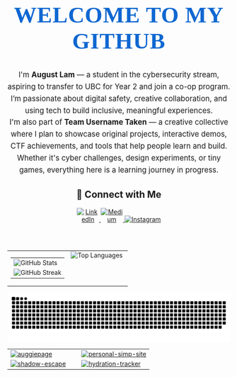 <h1 align="center" style="font-size: 3.2rem; font-weight: 700; color: #0F67D1; font-family: cursive; letter-spacing: 1px;">
  WELCOME TO MY GITHUB
</h1>

<p align="center" style="max-width: 700px; margin: auto; font-size: 1.05rem; line-height: 1.6;">
  I'm <strong>August Lam</strong> — a student in the cybersecurity stream, aspiring to transfer to UBC for Year 2 and join a co-op program. I’m passionate about digital safety, creative collaboration, and using tech to build inclusive, meaningful experiences.
</p>

<p align="center" style="max-width: 700px; margin: auto; font-size: 1.05rem; line-height: 1.6;">
  I'm also part of <strong>Team Username Taken</strong> — a creative collective where I plan to showcase original projects, interactive demos, CTF achievements, and tools that help people learn and build. Whether it's cyber challenges, design experiments, or tiny games, everything here is a learning journey in progress.
</p>


<div align="center">

## 🔗 Connect with Me

<a href="https://www.linkedin.com/in/august-lam-b6a4a5361/">
  <img style="max-width:50px" alt="LinkedIn" src="https://img.shields.io/badge/LinkedIn-0A66C2?style=for-the-badge&logo=linkedin&logoColor=white" />
</a>

<a href="https://medium.com/@auggieldoggie">
  <img style="max-width:50px" alt="Medium" src="https://img.shields.io/badge/Medium-000000?style=for-the-badge&logo=medium&logoColor=white" />
</a>

<a href="https://www.instagram.com/auggowo/">
  <img alt="Instagram" src="https://img.shields.io/badge/Instagram-E4405F?style=for-the-badge&logo=instagram&logoColor=white" />
</a>

</div>

<br> <br>


<div align="center">

<!-- STATS (stacked left) + LANGUAGES (right) -->
<table width="100%" cellspacing="0" cellpadding="0" style="border-collapse: collapse;">
  <tr valign="top">
    <td width="50%">
      <table width="100%" cellspacing="0" cellpadding="0" style="border-collapse: collapse;">
        <tr>
          <td>
            <img src="https://github-readme-stats.vercel.app/api?username=Auggie0w0&show_icons=true&theme=github_dark&hide_border=true&hide_title=true&card_width=320" alt="GitHub Stats" width="100%" />
          </td>
        </tr>
        <tr>
          <td>
            <img src="https://streak-stats.demolab.com/?user=Auggie0w0&theme=github-dark-blue&hide_border=true" alt="GitHub Streak" width="100%" />
          </td>
        </tr>
      </table>
    </td>
    <td width="50%">
      <img src="https://github-readme-stats.vercel.app/api/top-langs/?username=Auggie0w0&layout=compact&theme=github_dark&hide_border=true&langs_count=10" alt="Top Languages" width="100%" />
    </td>
  </tr>
</table>

<!-- SNAKE ANIMATION -->
<picture>
  <source media="(prefers-color-scheme: dark)" srcset="https://raw.githubusercontent.com/Auggie0w0/Auggie0w0/main/assets/github-snake-dark.svg" />
  <source media="(prefers-color-scheme: light)" srcset="https://raw.githubusercontent.com/Auggie0w0/Auggie0w0/main/assets/github-snake.svg" />
  <img alt="github-snake" src="https://raw.githubusercontent.com/Auggie0w0/Auggie0w0/main/assets/github-snake.svg" />
</picture>

<!-- PINNED PROJECTS -->
<table width="100%" cellspacing="0" cellpadding="0" style="border-collapse: collapse;">
  <tr valign="top">
    <td width="50%">
      <a href="https://github.com/Auggie0w0/auggiepage">
        <img src="https://github-readme-stats.vercel.app/api/pin/?username=Auggie0w0&repo=auggiepage&theme=github_dark&hide_border=true" alt="auggiepage" width="100%" />
      </a>
    </td>
    <td width="50%">
      <a href="https://github.com/Auggie0w0/personal-simp-site">
        <img src="https://github-readme-stats.vercel.app/api/pin/?username=Auggie0w0&repo=personal-simp-site&theme=github_dark&hide_border=true" alt="personal-simp-site" width="100%" />
      </a>
    </td>
  </tr>
  <tr valign="top">
    <td width="50%">
      <a href="https://github.com/Auggie0w0/shadow-escape">
        <img src="https://github-readme-stats.vercel.app/api/pin/?username=Auggie0w0&repo=shadow-escape&theme=github_dark&hide_border=true" alt="shadow-escape" width="100%" />
      </a>
    </td>
    <td width="50%">
      <a href="https://github.com/Auggie0w0/hydration-tracker">
        <img src="https://github-readme-stats.vercel.app/api/pin/?username=Auggie0w0&repo=hydration-tracker&theme=github_dark&hide_border=true" alt="hydration-tracker" width="100%" />
      </a>
    </td>
  </tr>
</table>

</div>

